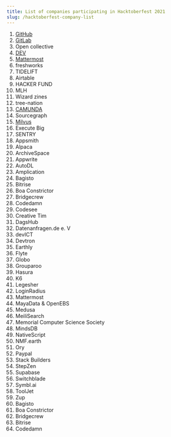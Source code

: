 ```yaml
---
title: List of companies participating in Hacktoberfest 2021
slug: /hacktoberfest-company-list
---
```


1.  [GitHub](https://github.blog/2021-10-07-githubs-guide-hacktoberfest-2021/)
2.  [GitLab](https://about.gitlab.com/blog/2021/10/01/join-us-for-hacktoberfest-2021/)
3.  Open collective
4.  [DEV](https://dev.to/devteam/hacktoberfest-2021-is-here-4a3l)
5.  [Mattermost](https://mattermost.com/blog/hacktoberfest-2021/)
6.  freshworks
7.  TIDELIFT
8.  Airtable
9.  HACKER FUND
10. MLH
11. Wizard zines
12. tree-nation 
13. [CAMUNDA](https://camunda.com/hacktoberfest2021/)
14. Sourcegraph
15. [Milvus](https://milvus.io/hacktoberfest-2021)
16. Execute Big
17. SENTRY
18. Appsmith
19. Alpaca
20. ArchiveSpace
21. Appwrite
22. AutoDL
23. Amplication
24. Bagisto
25. Bitrise
26. Boa Constrictor
27. Bridgecrew
28. Codedamn
29. Codesee
30. Creative Tim
31. DagsHub
32. Datenanfragen.de e. V
33. devICT
34. Devtron
35. Earthly
36. Flyte
37. Globo
38. Grouparoo
39. Hasura
40. K6
41. Legesher
42. LoginRadius
43. Mattermost
44. MayaData & OpenEBS
45. Medusa
46. MeiliSearch
47. Memorial Computer Science Society
48. MindsDB
49. NativeScript
50. NMF.earth
51. Ory
52. Paypal
53. Stack Builders 
54. StepZen
55. Supabase
56. Switchblade
57. Symbl.ai
58. ToolJet
59. Zup
23. Bagisto
24. Boa Constrictor
25. Bridgecrew
26. Bitrise
27. Codedamn

